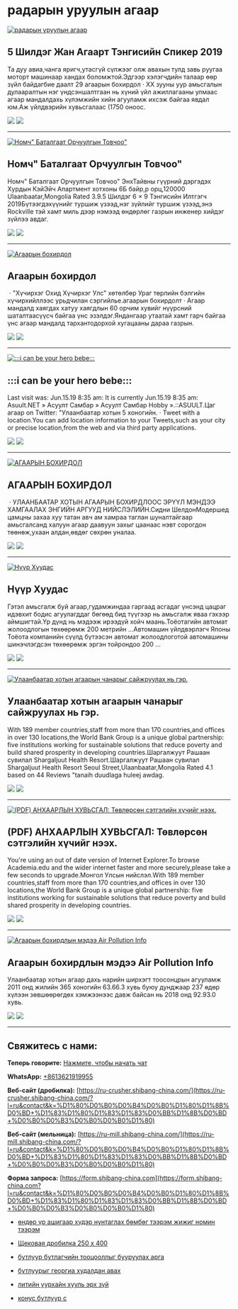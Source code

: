 # радарын уруулын агаар

<a href="https://swt.shibang-china.com/?l=ru&img&k=%D1%80%D0%B0%D0%B4%D0%B0%D1%80%D1%8B%D0%BD+%D1%83%D1%80%D1%83%D1%83%D0%BB%D1%8B%D0%BD+%D0%B0%D0%B3%D0%B0%D0%B0%D1%80" target="_blank">![радарын уруулын агаар](http://static.shibang-china.com/all-800x300/452.jpg)</a>

## 5 Шилдэг Жан Агаарт Тэнгисийн Спикер 2019
Та дуу авиа,чанга яригч,утасгүй сүлжээг олж авахын тулд завь руугаа моторт машинаар хандах боломжтой.Эдгээр хэлэгчдийн талаар өөр зүйл байдагбие даалт 29 агаарын бохирдол&nbsp;&#0183;&#32;ХХ зууны уур амьсгалын дулааралтын нэг үндсэншалтгаан нь хүний үйл ажиллагааны улмаас агаар мандалдахь хүлэмжийн хийн агууламж ихсэж байгаа явдал юм.Аж үйлдвэрийн хувьсгалаас (1750 оноос.


<a href="https://whatsapp.shibangsoft.com/WhatsApp.php" target="_blank" title="WhatsApp">![](http://static.shibang-china.com/icon/whatsapp.png)</a> <a href="https://swt.shibang-china.com/?l=ru&icon&k=%D1%80%D0%B0%D0%B4%D0%B0%D1%80%D1%8B%D0%BD+%D1%83%D1%80%D1%83%D1%83%D0%BB%D1%8B%D0%BD+%D0%B0%D0%B3%D0%B0%D0%B0%D1%80" target="_blank">![](http://static.shibang-china.com/icon/chat-ru.png)</a>

---

<a href="https://swt.shibang-china.com/?l=ru&img&k=%D1%80%D0%B0%D0%B4%D0%B0%D1%80%D1%8B%D0%BD+%D1%83%D1%80%D1%83%D1%83%D0%BB%D1%8B%D0%BD+%D0%B0%D0%B3%D0%B0%D0%B0%D1%80" target="_blank">![Номч&quot; Баталгаат Орчуулгын Товчоо&quot;](http://static.shibang-china.com/all-800x300/815.jpg)</a>

## Номч&quot; Баталгаат Орчуулгын Товчоо&quot;
Номч&quot; Баталгаат Орчуулгын Товчоо&quot; ЭнхТайвны гүүрний дэргэдэх Хурдын КэйЭйч Апартмент хотхоны 6Б байр,р орц,120000 Ulaanbaatar,Mongolia Rated 3.9.5 Шилдэг 6 &#215; 9 Тэнгисийн Илтгэгч 2019Бүтээгдэхүүнийг туршиж үзээд,нэг зүйлийг туршиж үзээд,энэ Rockville тэй хамт миль дээр нэмээд өндөрлөг газрын инженер хийдэг зүйлээ авдаг.


<a href="https://whatsapp.shibangsoft.com/WhatsApp.php" target="_blank" title="WhatsApp">![](http://static.shibang-china.com/icon/whatsapp.png)</a> <a href="https://swt.shibang-china.com/?l=ru&icon&k=%D1%80%D0%B0%D0%B4%D0%B0%D1%80%D1%8B%D0%BD+%D1%83%D1%80%D1%83%D1%83%D0%BB%D1%8B%D0%BD+%D0%B0%D0%B3%D0%B0%D0%B0%D1%80" target="_blank">![](http://static.shibang-china.com/icon/chat-ru.png)</a>

---

<a href="https://swt.shibang-china.com/?l=ru&img&k=%D1%80%D0%B0%D0%B4%D0%B0%D1%80%D1%8B%D0%BD+%D1%83%D1%80%D1%83%D1%83%D0%BB%D1%8B%D0%BD+%D0%B0%D0%B3%D0%B0%D0%B0%D1%80" target="_blank">![Агаарын бохирдол](http://static.shibang-china.com/all-800x300/1469.jpg)</a>

## Агаарын бохирдол
&nbsp;&#0183;&#32;&quot;Хүчирхэг Охид Хүчирхэг Улс&quot; хөтөлбөр Ураг төрлийн бэлгийн хүчирхийллээс урьдчилан сэргийлье.агаарын бохирдолт&nbsp;&#0183;&#32;Агаар мандалд хаягдах хатуу хаягдлын 60 орчим хувийг нүүрсний шаталтаасүүсч байгаа үнс эзэлдэг.Яндангаар утаатай хамт гарч байгаа үнс агаар мандалд тархантодорхой хугацааны дараа газрын.


<a href="https://whatsapp.shibangsoft.com/WhatsApp.php" target="_blank" title="WhatsApp">![](http://static.shibang-china.com/icon/whatsapp.png)</a> <a href="https://swt.shibang-china.com/?l=ru&icon&k=%D1%80%D0%B0%D0%B4%D0%B0%D1%80%D1%8B%D0%BD+%D1%83%D1%80%D1%83%D1%83%D0%BB%D1%8B%D0%BD+%D0%B0%D0%B3%D0%B0%D0%B0%D1%80" target="_blank">![](http://static.shibang-china.com/icon/chat-ru.png)</a>

---

<a href="https://swt.shibang-china.com/?l=ru&img&k=%D1%80%D0%B0%D0%B4%D0%B0%D1%80%D1%8B%D0%BD+%D1%83%D1%80%D1%83%D1%83%D0%BB%D1%8B%D0%BD+%D0%B0%D0%B3%D0%B0%D0%B0%D1%80" target="_blank">![:::i can be your hero bebe:::](http://static.shibang-china.com/all-800x300/1125.jpg)</a>

## :::i can be your hero bebe:::
Last visit was: Jun.15.19 8:35 am: It is currently Jun.15.19 8:35 am: Asuult.NET &#187; Асуулт Самбар &#187; Асуулт Самбар Hobby &#187;.::ASUULT.Цаг агаар on Twitter: &quot;Улаанбаатар хотын 5 хоногийн.&nbsp;&#0183;&#32;Tweet with a location.You can add location information to your Tweets,such as your city or precise location,from the web and via third party applications.


<a href="https://whatsapp.shibangsoft.com/WhatsApp.php" target="_blank" title="WhatsApp">![](http://static.shibang-china.com/icon/whatsapp.png)</a> <a href="https://swt.shibang-china.com/?l=ru&icon&k=%D1%80%D0%B0%D0%B4%D0%B0%D1%80%D1%8B%D0%BD+%D1%83%D1%80%D1%83%D1%83%D0%BB%D1%8B%D0%BD+%D0%B0%D0%B3%D0%B0%D0%B0%D1%80" target="_blank">![](http://static.shibang-china.com/icon/chat-ru.png)</a>

---

<a href="https://swt.shibang-china.com/?l=ru&img&k=%D1%80%D0%B0%D0%B4%D0%B0%D1%80%D1%8B%D0%BD+%D1%83%D1%80%D1%83%D1%83%D0%BB%D1%8B%D0%BD+%D0%B0%D0%B3%D0%B0%D0%B0%D1%80" target="_blank">![АГААРЫН БОХИРДОЛ](http://static.shibang-china.com/all-800x300/1321.jpg)</a>

## АГААРЫН БОХИРДОЛ
&nbsp;&#0183;&#32;УЛААНБААТАР ХОТЫН АГААРЫН БОХИРДЛООС ЭРҮҮЛ МЭНДЭЭ ХАМГААЛАХ ЭНГИЙН АРГУУД НИЙСЛЭЛИЙН.Сидни ШелдонМодершед цамцны захаа хуу татан авч ам хамраа таглан шуналтайгаар амьсгалсанд халуун агаар даавуун захыг цаанаас нэвт сорогдон төөнөж,ухаан алдан,өвдөг сөхрөн уналаа.


<a href="https://whatsapp.shibangsoft.com/WhatsApp.php" target="_blank" title="WhatsApp">![](http://static.shibang-china.com/icon/whatsapp.png)</a> <a href="https://swt.shibang-china.com/?l=ru&icon&k=%D1%80%D0%B0%D0%B4%D0%B0%D1%80%D1%8B%D0%BD+%D1%83%D1%80%D1%83%D1%83%D0%BB%D1%8B%D0%BD+%D0%B0%D0%B3%D0%B0%D0%B0%D1%80" target="_blank">![](http://static.shibang-china.com/icon/chat-ru.png)</a>

---

<a href="https://swt.shibang-china.com/?l=ru&img&k=%D1%80%D0%B0%D0%B4%D0%B0%D1%80%D1%8B%D0%BD+%D1%83%D1%80%D1%83%D1%83%D0%BB%D1%8B%D0%BD+%D0%B0%D0%B3%D0%B0%D0%B0%D1%80" target="_blank">![Нүүр Хуудас](http://static.shibang-china.com/all-800x300/1208.jpg)</a>

## Нүүр Хуудас
Гэтэл амьсгалж буй агаар,гудамжиндаа гаргаад асгадаг үнсэнд цацраг идэвхит бодис агуулагддаг бөгөөд бид түүгээр нь амьсгалж яваа гэхээр аймшигтай.Үр дүнд нь мэдээж ирээдүй хойч маань.Тоёотагийн автомат жолоодлогын төхөөрөмж 200 метрийн …Автомашин үйлдвэрлэгч Японы Тоёота компанийн сүүлд бүтээсэн автомат жолоодлоготой автомашины шинэчлэгдсэн төхөөрөмж эргэн тойрондоо 200 …


<a href="https://whatsapp.shibangsoft.com/WhatsApp.php" target="_blank" title="WhatsApp">![](http://static.shibang-china.com/icon/whatsapp.png)</a> <a href="https://swt.shibang-china.com/?l=ru&icon&k=%D1%80%D0%B0%D0%B4%D0%B0%D1%80%D1%8B%D0%BD+%D1%83%D1%80%D1%83%D1%83%D0%BB%D1%8B%D0%BD+%D0%B0%D0%B3%D0%B0%D0%B0%D1%80" target="_blank">![](http://static.shibang-china.com/icon/chat-ru.png)</a>

---

<a href="https://swt.shibang-china.com/?l=ru&img&k=%D1%80%D0%B0%D0%B4%D0%B0%D1%80%D1%8B%D0%BD+%D1%83%D1%80%D1%83%D1%83%D0%BB%D1%8B%D0%BD+%D0%B0%D0%B3%D0%B0%D0%B0%D1%80" target="_blank">![Улаанбаатар хотын агаарын чанарыг сайжруулах нь гэр.](http://static.shibang-china.com/all-800x300/920.jpg)</a>

## Улаанбаатар хотын агаарын чанарыг сайжруулах нь гэр.
With 189 member countries,staff from more than 170 countries,and offices in over 130 locations,the World Bank Group is a unique global partnership: five institutions working for sustainable solutions that reduce poverty and build shared prosperity in developing countries.Шаргалжуут Рашаан сувилал Shargaljuut Health Resort.Шаргалжуут Рашаан сувилал Shargaljuut Health Resort Seoul Street,Ulaanbaatar,Mongolia Rated 4.1 based on 44 Reviews &quot;tanaih duudlaga huleej awdag.


<a href="https://whatsapp.shibangsoft.com/WhatsApp.php" target="_blank" title="WhatsApp">![](http://static.shibang-china.com/icon/whatsapp.png)</a> <a href="https://swt.shibang-china.com/?l=ru&icon&k=%D1%80%D0%B0%D0%B4%D0%B0%D1%80%D1%8B%D0%BD+%D1%83%D1%80%D1%83%D1%83%D0%BB%D1%8B%D0%BD+%D0%B0%D0%B3%D0%B0%D0%B0%D1%80" target="_blank">![](http://static.shibang-china.com/icon/chat-ru.png)</a>

---

<a href="https://swt.shibang-china.com/?l=ru&img&k=%D1%80%D0%B0%D0%B4%D0%B0%D1%80%D1%8B%D0%BD+%D1%83%D1%80%D1%83%D1%83%D0%BB%D1%8B%D0%BD+%D0%B0%D0%B3%D0%B0%D0%B0%D1%80" target="_blank">![(PDF) АНХААРЛЫН ХУВЬСГАЛ: Төвлөрсөн сэтгэлийн хүчийг нээх.](http://static.shibang-china.com/all-800x300/749.jpg)</a>

## (PDF) АНХААРЛЫН ХУВЬСГАЛ: Төвлөрсөн сэтгэлийн хүчийг нээх.
You're using an out of date version of Internet Explorer.To browse Academia.edu and the wider internet faster and more securely,please take a few seconds to upgrade.Монгол Улсын нийслэл.With 189 member countries,staff from more than 170 countries,and offices in over 130 locations,the World Bank Group is a unique global partnership: five institutions working for sustainable solutions that reduce poverty and build shared prosperity in developing countries.


<a href="https://whatsapp.shibangsoft.com/WhatsApp.php" target="_blank" title="WhatsApp">![](http://static.shibang-china.com/icon/whatsapp.png)</a> <a href="https://swt.shibang-china.com/?l=ru&icon&k=%D1%80%D0%B0%D0%B4%D0%B0%D1%80%D1%8B%D0%BD+%D1%83%D1%80%D1%83%D1%83%D0%BB%D1%8B%D0%BD+%D0%B0%D0%B3%D0%B0%D0%B0%D1%80" target="_blank">![](http://static.shibang-china.com/icon/chat-ru.png)</a>

---

<a href="https://swt.shibang-china.com/?l=ru&img&k=%D1%80%D0%B0%D0%B4%D0%B0%D1%80%D1%8B%D0%BD+%D1%83%D1%80%D1%83%D1%83%D0%BB%D1%8B%D0%BD+%D0%B0%D0%B3%D0%B0%D0%B0%D1%80" target="_blank">![Агаарын бохирдлын мэдээ Air Pollution Info](http://static.shibang-china.com/all-800x300/615.jpg)</a>

## Агаарын бохирдлын мэдээ Air Pollution Info
Улаанбаатар хотын агаар дахь нарийн ширхэгт тоосонцрын агууламж 2011 онд жилийн 365 хоногийн 63.66.3 хувь буюу дунджаар 237 өдөр хүлээн зөвшөөрөгдөх хэмжээнээс давж байсан нь 2018 онд 92.93.0 хувь.

<a href="https://whatsapp.shibangsoft.com/WhatsApp.php" target="_blank" title="WhatsApp">![](http://static.shibang-china.com/icon/whatsapp.png)</a> <a href="https://swt.shibang-china.com/?l=ru&icon&k=%D1%80%D0%B0%D0%B4%D0%B0%D1%80%D1%8B%D0%BD+%D1%83%D1%80%D1%83%D1%83%D0%BB%D1%8B%D0%BD+%D0%B0%D0%B3%D0%B0%D0%B0%D1%80" target="_blank">![](http://static.shibang-china.com/icon/chat-ru.png)</a>

---
## Свяжитесь с нами:

**Теперь говорите:** [Нажмите, чтобы начать чат](https://swt.shibang-china.com?l=ru&contact&k=%D1%80%D0%B0%D0%B4%D0%B0%D1%80%D1%8B%D0%BD+%D1%83%D1%80%D1%83%D1%83%D0%BB%D1%8B%D0%BD+%D0%B0%D0%B3%D0%B0%D0%B0%D1%80)

**WhatsApp:**  [+8613621919955](https://whatsapp.shibangsoft.com/WhatsApp.php)

**Веб-сайт (дробилка):** [https://ru-crusher.shibang-china.com/](https://ru-crusher.shibang-china.com/?l=ru&contact&k=%D1%80%D0%B0%D0%B4%D0%B0%D1%80%D1%8B%D0%BD+%D1%83%D1%80%D1%83%D1%83%D0%BB%D1%8B%D0%BD+%D0%B0%D0%B3%D0%B0%D0%B0%D1%80)

**Веб-сайт (мельница):** [https://ru-mill.shibang-china.com/](https://ru-mill.shibang-china.com/?l=ru&contact&k=%D1%80%D0%B0%D0%B4%D0%B0%D1%80%D1%8B%D0%BD+%D1%83%D1%80%D1%83%D1%83%D0%BB%D1%8B%D0%BD+%D0%B0%D0%B3%D0%B0%D0%B0%D1%80)

**Форма запроса:** [https://form.shibang-china.com](https://form.shibang-china.com?l=ru&contact&k=%D1%80%D0%B0%D0%B4%D0%B0%D1%80%D1%8B%D0%BD+%D1%83%D1%80%D1%83%D1%83%D0%BB%D1%8B%D0%BD+%D0%B0%D0%B3%D0%B0%D0%B0%D1%80)

* [өндөр үр ашигаар хүдэр нунтаглах бөмбөг тээрэм жижиг номин тээрэм](../129/%D3%A9%D0%BD%D0%B4%D3%A9%D1%80%20%D2%AF%D1%80%20%D0%B0%D1%88%D0%B8%D0%B3%D0%B0%D0%B0%D1%80%20%D1%85%D2%AF%D0%B4%D1%8D%D1%80%20%D0%BD%D1%83%D0%BD%D1%82%D0%B0%D0%B3%D0%BB%D0%B0%D1%85%20%D0%B1%D3%A9%D0%BC%D0%B1%D3%A9%D0%B3%20%D1%82%D1%8D%D1%8D%D1%80%D1%8D%D0%BC%20%D0%B6%D0%B8%D0%B6%D0%B8%D0%B3%20%D0%BD%D0%BE%D0%BC%D0%B8%D0%BD%20%D1%82%D1%8D%D1%8D%D1%80%D1%8D%D0%BC.md)

* [Щековая дробилка 250 х 400](../130/%D0%A9%D0%B5%D0%BA%D0%BE%D0%B2%D0%B0%D1%8F%20%D0%B4%D1%80%D0%BE%D0%B1%D0%B8%D0%BB%D0%BA%D0%B0%20250%20%D1%85%20400.md)

* [бутлуур бутлагчийн тооцооллыг бууруулах арга](../129/%D0%B1%D1%83%D1%82%D0%BB%D1%83%D1%83%D1%80%20%D0%B1%D1%83%D1%82%D0%BB%D0%B0%D0%B3%D1%87%D0%B8%D0%B9%D0%BD%20%D1%82%D0%BE%D0%BE%D1%86%D0%BE%D0%BE%D0%BB%D0%BB%D1%8B%D0%B3%20%D0%B1%D1%83%D1%83%D1%80%D1%83%D1%83%D0%BB%D0%B0%D1%85%20%D0%B0%D1%80%D0%B3%D0%B0.md)

* [бутлуурыг георгиа худалдан авах](../128/%D0%B1%D1%83%D1%82%D0%BB%D1%83%D1%83%D1%80%D1%8B%D0%B3%20%D0%B3%D0%B5%D0%BE%D1%80%D0%B3%D0%B8%D0%B0%20%D1%85%D1%83%D0%B4%D0%B0%D0%BB%D0%B4%D0%B0%D0%BD%20%D0%B0%D0%B2%D0%B0%D1%85.md)

* [литийн уурхайн хууль эрх зүй](../129/%D0%BB%D0%B8%D1%82%D0%B8%D0%B9%D0%BD%20%D1%83%D1%83%D1%80%D1%85%D0%B0%D0%B9%D0%BD%20%D1%85%D1%83%D1%83%D0%BB%D1%8C%20%D1%8D%D1%80%D1%85%20%D0%B7%D2%AF%D0%B9.md)

* [конус бутлуур c](../129/%D0%BA%D0%BE%D0%BD%D1%83%D1%81%20%D0%B1%D1%83%D1%82%D0%BB%D1%83%D1%83%D1%80%20c.md)